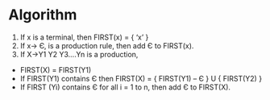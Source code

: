 # Algorithm

1. If x is a terminal, then FIRST(x) = { ‘x’ }
2. If x-> Є, is a production rule, then add Є to FIRST(x). 
3. If X->Y1 Y2 Y3….Yn is a production,
* FIRST(X) = FIRST(Y1)
* If FIRST(Y1) contains Є then FIRST(X) = { FIRST(Y1) – Є } U { FIRST(Y2) }
* If FIRST (Yi) contains Є for all i = 1 to n, then add Є to FIRST(X).
